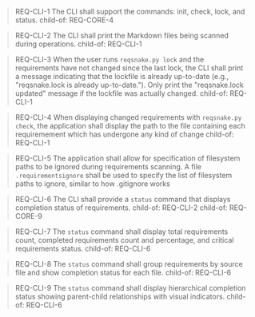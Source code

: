> REQ-CLI-1
> The CLI shall support the commands: init, check, lock, and status.
> child-of: REQ-CORE-4

> REQ-CLI-2
> The CLI shall print the Markdown files being scanned during operations.
> child-of: REQ-CLI-1

> REQ-CLI-3
> When the user runs `reqsnake.py lock` and the requirements have not changed since the last lock, the CLI shall print a message indicating that the lockfile is already up-to-date (e.g., "reqsnake.lock is already up-to-date."). Only print the "reqsnake.lock updated" message if the lockfile was actually changed.
> child-of: REQ-CLI-1

> REQ-CLI-4
> When displaying changed requirements with `reqsnake.py check`, the application shall display the path to the file containing each requiremement which has undergone any kind of change
> child-of: REQ-CLI-1

> REQ-CLI-5
> The application shall allow for specification of filesystem paths to be ignored during requirements scanning. A file `.requirementsignore` shall be used to specify the list of filesystem paths to ignore, similar to how .gitignore works

> REQ-CLI-6
> The CLI shall provide a `status` command that displays completion status of requirements.
> child-of: REQ-CLI-2
> child-of: REQ-CORE-9

> REQ-CLI-7
> The `status` command shall display total requirements count, completed requirements count and percentage, and critical requirements status.
> child-of: REQ-CLI-6

> REQ-CLI-8
> The `status` command shall group requirements by source file and show completion status for each file.
> child-of: REQ-CLI-6

> REQ-CLI-9
> The `status` command shall display hierarchical completion status showing parent-child relationships with visual indicators.
> child-of: REQ-CLI-6
